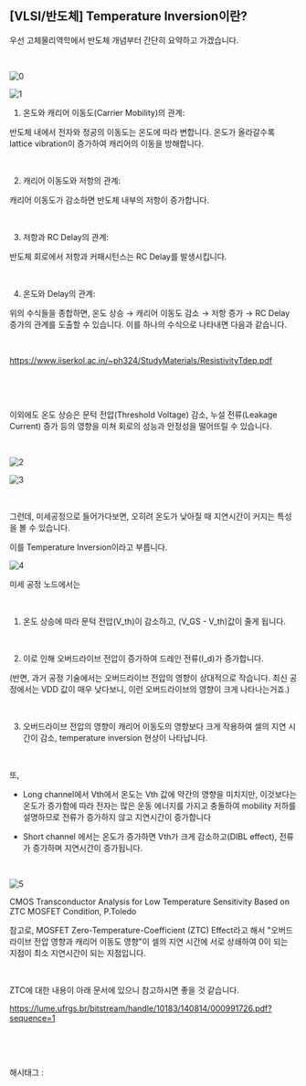 ## [VLSI/반도체] Temperature Inversion이란?

우선 고체물리역학에서 반도체 개념부터 간단히 요약하고 가겠습니다.

​

![0](/asset/img/223444413910/0.png)

![1](/asset/img/223444413910/1.png)

1. 온도와 캐리어 이동도(Carrier Mobility)의 관계:

반도체 내에서 전자와 정공의 이동도는 온도에 따라 변합니다. 온도가 올라갈수록 lattice vibration이 증가하여 캐리어의 이동을 방해합니다. 

​

2. 캐리어 이동도와 저항의 관계:

캐리어 이동도가 감소하면 반도체 내부의 저항이 증가합니다. 

​

3. 저항과 RC Delay의 관계:

반도체 회로에서 저항과 커패시턴스는 RC Delay를 발생시킵니다.

​

4. 온도와 Delay의 관계:

위의 수식들을 종합하면, 온도 상승 → 캐리어 이동도 감소 → 저항 증가 → RC Delay 증가의 관계를 도출할 수 있습니다. 이를 하나의 수식으로 나타내면 다음과 같습니다.

​

https://www.iiserkol.ac.in/~ph324/StudyMaterials/ResistivityTdep.pdf

​

​

이외에도 온도 상승은 문턱 전압(Threshold Voltage) 감소, 누설 전류(Leakage Current) 증가 등의 영향을 미쳐 회로의 성능과 안정성을 떨어뜨릴 수 있습니다.

​

![2](/asset/img/223444413910/2.png)

![3](/asset/img/223444413910/3.png)

​

그런데, 미세공정으로 들어가다보면, 오히려 온도가 낮아질 때 지연시간이 커지는 특성을 볼 수 있습니다.

이를 Temperature Inversion이라고 부릅니다.

![4](/asset/img/223444413910/4.png)

미세 공정 노드에서는

​

1. 온도 상승에 따라 문턱 전압(V_th)이 감소하고, (V_GS - V_th)값이 줄게 됩니다.

​

2. 이로 인해 오버드라이브 전압이 증가하여 드레인 전류(I_d)가 증가합니다.

(반면, 과거 공정 기술에서는 오버드라이브 전압의 영향이 상대적으로 작습니다. 최신 공정에서는 VDD 값이 매우 낮다보니, 이런 오버드라이브의 영향이 크게 나타나는거죠.)

​

3. 오버드라이브 전압의 영향이 캐리어 이동도의 영향보다 크게 작용하여 셀의 지연 시간이 감소, temperature inversion 현상이 나타납니다.

​

또,

- Long channel에서 Vth에서 온도는 Vth 값에 약간의 영향을 미치지만, 이것보다는 온도가 증가함에 따라 전자는 많은 운동 에너지를 가지고 충돌하여 mobility 저하를 설명하므로 전류가 증가하지 않고 지연시간이 증가합니다

- Short channel 에서는 온도가 증가하면 Vth가 크게 감소하고(DIBL effect), 전류가 증가하며 지연시간이 증가됩니다.

​

![5](/asset/img/223444413910/5.png)

CMOS Transconductor Analysis for Low Temperature Sensitivity Based on ZTC MOSFET Condition, P.Toledo​

참고로, MOSFET Zero-Temperature-Coefficient (ZTC) Effect라고 해서 "오버드라이브 전압 영향과 캐리어 이동도 영향"이 셀의 지연 시간에 서로 상쇄하여 0이 되는 지점이 최소 지연시간이 되는 지점입니다.

​

ZTC에 대한 내용이 아래 문서에 있으니 참고하시면 좋을 것 같습니다.

https://lume.ufrgs.br/bitstream/handle/10183/140814/000991726.pdf?sequence=1

​

​

 해시태그 : 